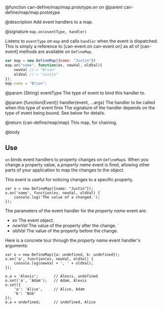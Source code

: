 @function can-define/map/map.prototype.on on
@parent can-define/map/map.prototype

@description Add event handlers to a map.

@signature `map.on(eventType, handler)`

Listens to `eventType` on `map` and calls `handler` when the event is dispatched.  This is simply
a reference to [can-event.on can-event.on] as all of [can-event] methods are available on `DefineMap`.

```js
var map = new DefineMap({name: "Justin"})
map.on("name", function(ev, newVal, oldVal){
    newVal //-> "Brian"
    oldVal //-> "Justin"
});
map.name = "Brian";
```

@param {String} eventType The type of event to bind this handler to.

@param {function(Event)} handler(event, ...args) The handler to be called when this type of event fires
The signature of the handler depends on the type of event being bound. See below
for details.

@return {can-define/map/map} This map, for chaining.

@body

## Use

`on` binds event handlers to property changes on `DefineMap`s. When you change
a property value, a _property name_ event is fired, allowing other parts
of your application to map the changes to the object.

This event is useful for noticing changes to a specific property.


    var o = new DefineMap({name: "Justin"});
    o.on('name', function(ev, newVal, oldVal) {
        console.log('The value of a changed.');
    });


The parameters of the event handler for the _property name_ event are:

- _ev_ The event object.
- _newVal_ The value of the property after the change. `
- _oldVal_ The value of the property before the change.

Here is a concrete tour through the _property name_ event handler's arguments:


    var o = new DefineMap({a: undefined, b: undefined});
    o.on('a', function(ev, newVal, oldVal) {
        console.log(newVal + ', ' + oldVal);
    });

    o.a = 'Alexis';       // Alexis, undefined
    o.set('a', 'Adam');   // Adam, Alexis
    o.set({
        'a': 'Alice',     // Alice, Adam
        'b': 'Bob'
    });
    o.a = undefined;      // undefined, Alice
